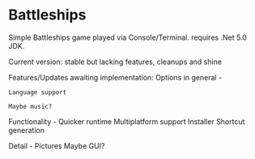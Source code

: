 # Battleships
Simple Battleships game played via Console/Terminal.
requires .Net 5.0 JDK.

Current version: stable but lacking features, cleanups and shine

Features/Updates awaiting implementation:
  Options in general -
  
    Language support
    
    Maybe music?
  
  Functionality - 
    Quicker runtime
    Multiplatform support
    Installer
    Shortcut generation
    
  Detail -
    Pictures
    Maybe GUI?
